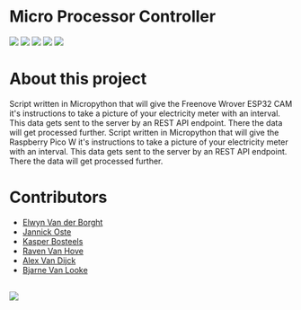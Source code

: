 # Micro Processor Controller
 ![](https://img.shields.io/badge/Project_Type-IT_Case-orange.svg) 
 ![](https://img.shields.io/badge/Micropython-blue.svg)
 ![](https://img.shields.io/badge/Raspberry_Pico_W-blue.svg)
 ![](https://img.shields.io/badge/Owner-Andie_Similon-blue.svg) ![](https://img.shields.io/badge/Project%20Status-Incomplete-red.svg)


# About this project

Script written in Micropython that will give the Freenove Wrover ESP32 CAM it's instructions to take a picture of your electricity meter with an interval. This data gets sent to the server by an REST API endpoint. There the data will get processed further.
Script written in Micropython that will give the Raspberry Pico W it's instructions to take a picture of your electricity meter with an interval. This data gets sent to the server by an REST API endpoint. There the data will get processed further.

# Contributors
<ul>

<li><a href="https://github.com/ElwynVdb" target="_blank">Elwyn Van der Borght</a></li>

<li><a href="https://github.com/JannickOste" target="_blank">Jannick Oste</a></li>

<li><a href="https://github.com/KasperBosteels" target="_blank">Kasper Bosteels</a></li>

<li><a href="https://github.com/ravenmyrrdin" target="_blank">Raven Van Hove</a></li>

<li><a href="https://github.com/Alex-Van-Dijck" target="_blank">Alex Van Dijck</a></li>

<li><a href="https://github.com/wibragames" target="_blank">Bjarne Van Looke</a></li>

</ul>

<a href="https://github.com/GremlinsAP/TheOne/graphs/contributors">
  <img src="https://contrib.rocks/image?repo=SlimmiiProject/MicroProcessorController" style="margin-top:1rem"/>
</a>

